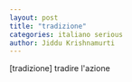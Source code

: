 ```yaml
---
layout: post
title: "tradizione"
categories: italiano serious
author: Jiddu Krishnamurti
---
```


[tradizione] tradire l'azione
